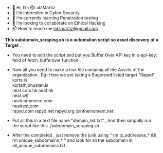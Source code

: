 - 👋 Hi, I’m @LolzMartiz
- 👀 I’m interested in Cyber Security
- 🌱 I’m currently learning Penetration testing
- 💞️ I’m looking to collaborate on Ethical Hacking
- 📫 How to reach me lolzmartiz@gmail.com

<!---
LolzMartiz/LolzMartiz is a ✨ special ✨ repository because its `README.md` (this file) appears on your GitHub profile.
You can click the Preview link to take a look at your changes.
--->
𝐓𝐡𝐢𝐬 𝐬𝐮𝐛𝐝𝐨𝐦𝐚𝐢𝐧_𝐬𝐜𝐫𝐚𝐩𝐢𝐧𝐠.𝐬𝐡 𝐢𝐬 𝐚 𝐚𝐮𝐭𝐨𝐦𝐚𝐭𝐢𝐨𝐧 𝐬𝐜𝐫𝐢𝐩𝐭 𝐬𝐨 𝐚𝐬𝐬𝐞𝐭 𝐝𝐢𝐬𝐜𝐨𝐯𝐞𝐫𝐲 𝐨𝐟 𝐚 𝐓𝐚𝐫𝐠𝐞𝐭 .
- You need to edit the script and put you Buffer Over API key in x-api-key: feild of fetch_bufferover function .
- Now all you need to make a text file containig all the Assets of the organization . Eg- Here we are taking a Bugcrowd listed target "Rapyd"
korta.is  
kortathjonustan.is    
neat.com.hk
neat.hk   
neat.wtf  
neatcommerce.com  
neattest.com  
rapyd.com 
rapyd.net 
rapyd.org 
jointhemoment.net

- Put all this in a text file name "domain_list.txt" , And then simpally run the script like this ./subdomain_scraping.sh

- After the completed , just remove the junk using  " rm ip_addresses_* && rm unique_subdomains_* " and look for all the subdomain in all_unique_subdomains.txt . 
